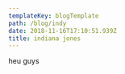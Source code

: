 ```yaml
---
templateKey: blogTemplate
path: /blog/indy
date: 2018-11-16T17:10:51.939Z
title: indiana jones
---
```

heu guys
